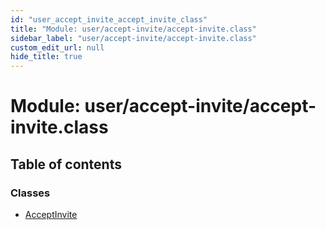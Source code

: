 ```yaml
---
id: "user_accept_invite_accept_invite_class"
title: "Module: user/accept-invite/accept-invite.class"
sidebar_label: "user/accept-invite/accept-invite.class"
custom_edit_url: null
hide_title: true
---
```


# Module: user/accept-invite/accept-invite.class

## Table of contents

### Classes

- [AcceptInvite](../classes/user_accept_invite_accept_invite_class.acceptinvite.md)
